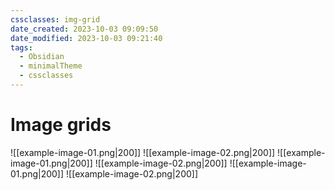 ```yaml
---
cssclasses: img-grid
date_created: 2023-10-03 09:09:50
date_modified: 2023-10-03 09:21:40
tags:
  - Obsidian
  - minimalTheme
  - cssclasses
---
```

# Image grids

![[example-image-01.png|200]]
![[example-image-02.png|200]]
![[example-image-01.png|200]]
![[example-image-02.png|200]]
![[example-image-01.png|200]]
![[example-image-02.png|200]]
